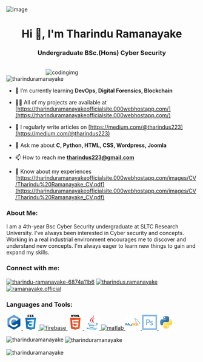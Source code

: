 ![image](https://user-images.githubusercontent.com/70686843/226131357-e3c3ccb6-93b4-4079-9484-f5a0706d5212.png)

<h1 align="center">Hi 👋, I'm Tharindu Ramanayake</h1>
<h3 align="center">Undergraduate BSc.(Hons) Cyber Security</h3>
<br>

<img align="right" alt="codingimg" width="400" src="https://camo.githubusercontent.com/5ddf73ad3a205111cf8c686f687fc216c2946a75005718c8da5b837ad9de78c9/68747470733a2f2f7468756d62732e6766796361742e636f6d2f4576696c4e657874446576696c666973682d736d616c6c2e676966"/>

<p align="left"> <img src="https://komarev.com/ghpvc/?username=tharinduramanayake&label=Profile%20views&color=0e75b6&style=flat" alt="tharinduramanayake" /> </p>

- 🌱 I’m currently learning **DevOps, Digital Forensics, Blockchain**

- 👨‍💻 All of my projects are available at [https://tharinduramanayakeofficialsite.000webhostapp.com/](https://tharinduramanayakeofficialsite.000webhostapp.com/)

- 📝 I regularly write articles on [https://medium.com/@tharindus223](https://medium.com/@tharindus223)

- 💬 Ask me about **C, Python, HTML, CSS, Wordpress, Joomla**

- 📫 How to reach me **tharindus223@gmail.com**

- 📄 Know about my experiences [https://tharinduramanayakeofficialsite.000webhostapp.com/images/CV/Tharindu%20Ramanayake_CV.pdf](https://tharinduramanayakeofficialsite.000webhostapp.com/images/CV/Tharindu%20Ramanayake_CV.pdf)

<h3 align="left">About Me:</h3>
<p>I am a 4th-year Bsc Cyber Security undergraduate at SLTC Research University. I've always been interested in Cyber security and concepts. Working in a real industrial environment encourages me to discover and understand new concepts. I'm always eager to learn new things to gain and expand my skills. </p>

<h3 align="left">Connect with me:</h3>
<p align="left">
<a href="https://linkedin.com/in/tharindu-ramanayake-6874a11b6" target="blank"><img align="center" src="https://raw.githubusercontent.com/rahuldkjain/github-profile-readme-generator/master/src/images/icons/Social/linked-in-alt.svg" alt="tharindu-ramanayake-6874a11b6" height="30" width="40" /></a>
<a href="https://fb.com/tharindus.ramanayake" target="blank"><img align="center" src="https://raw.githubusercontent.com/rahuldkjain/github-profile-readme-generator/master/src/images/icons/Social/facebook.svg" alt="tharindus.ramanayake" height="30" width="40" /></a>
<a href="https://instagram.com/ramanayake.official" target="blank"><img align="center" src="https://raw.githubusercontent.com/rahuldkjain/github-profile-readme-generator/master/src/images/icons/Social/instagram.svg" alt="ramanayake.official" height="30" width="40" /></a>
</p>

<h3 align="left">Languages and Tools:</h3>
<p align="left"> <a href="https://www.cprogramming.com/" target="_blank" rel="noreferrer"> <img src="https://raw.githubusercontent.com/devicons/devicon/master/icons/c/c-original.svg" alt="c" width="40" height="40"/> </a> <a href="https://www.w3schools.com/css/" target="_blank" rel="noreferrer"> <img src="https://raw.githubusercontent.com/devicons/devicon/master/icons/css3/css3-original-wordmark.svg" alt="css3" width="40" height="40"/> </a> <a href="https://firebase.google.com/" target="_blank" rel="noreferrer"> <img src="https://www.vectorlogo.zone/logos/firebase/firebase-icon.svg" alt="firebase" width="40" height="40"/> </a> <a href="https://www.w3.org/html/" target="_blank" rel="noreferrer"> <img src="https://raw.githubusercontent.com/devicons/devicon/master/icons/html5/html5-original-wordmark.svg" alt="html5" width="40" height="40"/> </a> <a href="https://www.java.com" target="_blank" rel="noreferrer"> <img src="https://raw.githubusercontent.com/devicons/devicon/master/icons/java/java-original.svg" alt="java" width="40" height="40"/> </a> <a href="https://www.mathworks.com/" target="_blank" rel="noreferrer"> <img src="https://upload.wikimedia.org/wikipedia/commons/2/21/Matlab_Logo.png" alt="matlab" width="40" height="40"/> </a> <a href="https://www.mysql.com/" target="_blank" rel="noreferrer"> <img src="https://raw.githubusercontent.com/devicons/devicon/master/icons/mysql/mysql-original-wordmark.svg" alt="mysql" width="40" height="40"/> </a> <a href="https://www.photoshop.com/en" target="_blank" rel="noreferrer"> <img src="https://raw.githubusercontent.com/devicons/devicon/master/icons/photoshop/photoshop-line.svg" alt="photoshop" width="40" height="40"/> </a> <a href="https://www.python.org" target="_blank" rel="noreferrer"> <img src="https://raw.githubusercontent.com/devicons/devicon/master/icons/python/python-original.svg" alt="python" width="40" height="40"/> </a> </p>

<p><img align="left" src="https://github-readme-stats.vercel.app/api/top-langs?username=tharinduramanayake&show_icons=true&locale=en&layout=compact" alt="tharinduramanayake" /></p>

<p>&nbsp;<img align="center" src="https://github-readme-stats.vercel.app/api?username=tharinduramanayake&show_icons=true&locale=en" alt="tharinduramanayake" /></p>

<p><img align="center" src="https://github-readme-streak-stats.herokuapp.com/?user=tharinduramanayake&" alt="tharinduramanayake" /></p>
